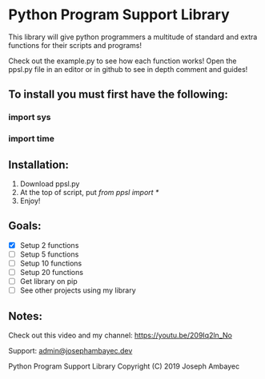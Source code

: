 # Python Program Support Library

This library will give python programmers a multitude of standard and extra functions for their scripts and programs!

Check out the example.py to see how each function works!
Open the ppsl.py file in an editor or in github to see in depth comment and guides!


## To install you must first have the following:
### import sys
### import time

## Installation:

1. Download ppsl.py
2. At the top of script, put _from ppsl import *_
3. Enjoy!


## Goals:
- [X] Setup 2 functions
- [ ] Setup 5 functions
- [ ] Setup 10 functions
- [ ] Setup 20 functions
- [ ] Get library on pip
- [ ] See other projects using my library

## Notes:
Check out this video and my channel: https://youtu.be/209Iq2ln_No

Support: admin@josephambayec.dev


















Python Program Support Library Copyright (C) 2019 Joseph Ambayec
